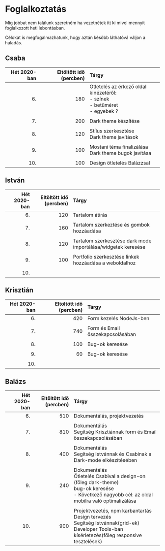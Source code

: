 # Foglalkoztatás

Míg jobbat nem találunk szeretném ha vezetnétek itt ki mivel mennyit foglalkozott heti lebontásban.

Célokat is megfogalmazhatunk, hogy aztán később láthatóvá váljon a haladás.

## Csaba

| Hét 2020-ban | Eltöltött idő (percben) | Tárgy                                                                                  |
| -----------: | ----------------------: | :------------------------------------------------------------------------------------- |
|           6. |                     180 | Ötletelés az érkező oldal kinézetéről: <br> - színek <br> - betűméret <br> - egyebek ? |
|              |                         |                         |
|           7. |                     200 | Dark theme készítése                        |
|              |                         |                         |
|           8. |                     120 | Stílus szerkesztése <br> Dark theme javítások                      |
|              |                         |                         |
|           9. |                     100 | Mostani téma finalizálása <br> Dark theme bugok javítása                        |
|              |                         |                         |
|          10. |                     100 | Design ötletelés Balázzsal                        |

## István

| Hét 2020-ban | Eltöltött idő (percben) | Tárgy           |
| -----------: | ----------------------: | :-------------- |
|           6. |                   120   | Tartalom átírás |
|              |                         |                 |
|           7. |                    160  | Tartalom szerkeztése és gombok hozzáadása                    |
|              |                         |                              |
|           8. |                     120 |   Tartalom szerkesztése dark mode importálása/widgetek keresése                           |
|              |                         |                         |
|           9. |                   100   |     Portfolio szerkesztése linkek hozzáadása a weboldalhoz                    |
|              |                         |                         |
|          10. |                         |                         |

## Krisztián

| Hét 2020-ban | Eltöltött idő (percben) | Tárgy                               |
| -----------: | ----------------------: | :----------------------             |
|           6. |                     420 | Form kezelés NodeJs-ben             |
|              |                         |                                     |
|           7. |                     740 | Form és Email összekapcsolásában    |
|              |                         |                                     |
|           8. |                     100 | Bug-ok keresése                     |
|              |                         |                                     |
|           9. |                     60  | Bug-ok keresése                     |
|              |                         |                         |
|          10. |                         |                         |

## Balázs

| Hét 2020-ban | Eltöltött idő (percben) | Tárgy                        |
| -----------: | ----------------------: | :--------------------------- |
|           6. |                     510 | Dokumentálás, projektvezetés |
|              |                         |                              |
|           7. |                     810 | Dokumentálás <br> Segítség Krisztiánnak form és Email összekapcsolásában  |
|              |                         |                              |
|           8. |                     400 | Dokumentálás <br> Segítség Istvánnak és Csabinak a Dark-mode elkészítésében |
|              |                         |                         |
|           9. |                     240 | Dokumentálás <br> Ötletelés Csabival a design-on (főleg dark-theme) <br> bug-ok keresése <br> - Következő nagyobb cél: az oldal mobilra való optimalizálása |
|              |                         |                         |
|          10. |                     900 | Projektvezetés, npm karbantartás <br> Design tervezés <br> Segítség Istvánnak(grid-ek) <br> Developer Tools-ban kísérletezés(főleg responsive tesztelések)   |
